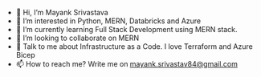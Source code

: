 - 👋 Hi, I’m Mayank Srivastava
- 👀 I’m interested in Python, MERN, Databricks and Azure
- 🌱 I’m currently learning Full Stack Development using MERN stack.
- 💞️ I’m looking to collaborate on MERN
- 💞️ Talk to me about Infrastructure as a Code. I love Terraform and Azure Bicep
- 📫 How to reach me? Write me on mayank.srivastav84@gmail.com


<!---

iammayanksrivastava/iammayanksrivastava is a ✨ special ✨ repository because its `README.md` (this file) appears on your GitHub profile.

You can click the Preview link to take a look at your changes.
--->
